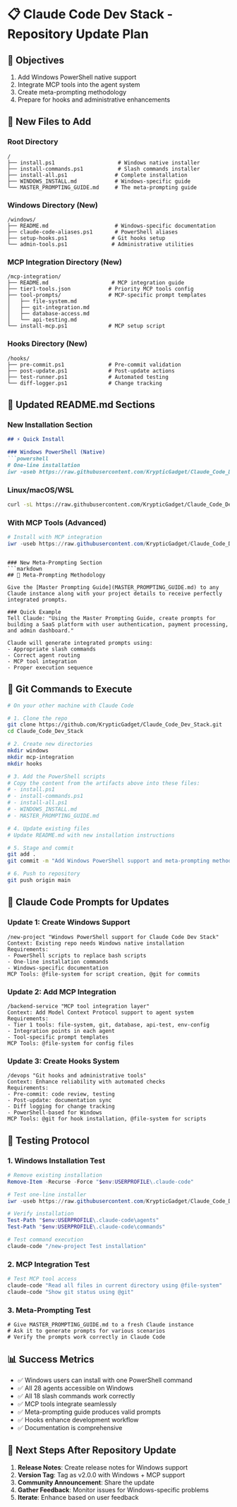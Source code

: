 # 📋 Claude Code Dev Stack - Repository Update Plan

## 🎯 Objectives
1. Add Windows PowerShell native support
2. Integrate MCP tools into the agent system
3. Create meta-prompting methodology
4. Prepare for hooks and administrative enhancements

## 📁 New Files to Add

### Root Directory
```
/
├── install.ps1                    # Windows native installer
├── install-commands.ps1           # Slash commands installer
├── install-all.ps1               # Complete installation
├── WINDOWS_INSTALL.md            # Windows-specific guide
└── MASTER_PROMPTING_GUIDE.md     # The meta-prompting guide
```

### Windows Directory (New)
```
/windows/
├── README.md                     # Windows-specific documentation
├── claude-code-aliases.ps1       # PowerShell aliases
├── setup-hooks.ps1              # Git hooks setup
└── admin-tools.ps1              # Administrative utilities
```

### MCP Integration Directory (New)
```
/mcp-integration/
├── README.md                    # MCP integration guide
├── tier1-tools.json            # Priority MCP tools config
├── tool-prompts/               # MCP-specific prompt templates
│   ├── file-system.md
│   ├── git-integration.md
│   ├── database-access.md
│   └── api-testing.md
└── install-mcp.ps1             # MCP setup script
```

### Hooks Directory (New)
```
/hooks/
├── pre-commit.ps1              # Pre-commit validation
├── post-update.ps1             # Post-update actions
├── test-runner.ps1             # Automated testing
└── diff-logger.ps1             # Change tracking
```

## 📝 Updated README.md Sections

### New Installation Section
```markdown
## ⚡ Quick Install

### Windows PowerShell (Native)
```powershell
# One-line installation
iwr -useb https://raw.githubusercontent.com/KrypticGadget/Claude_Code_Dev_Stack/main/install-all.ps1 | iex
```

### Linux/macOS/WSL
```bash
curl -sL https://raw.githubusercontent.com/KrypticGadget/Claude_Code_Dev_Stack/main/install.sh | bash
```

### With MCP Tools (Advanced)
```powershell
# Install with MCP integration
iwr -useb https://raw.githubusercontent.com/KrypticGadget/Claude_Code_Dev_Stack/main/mcp-integration/install-mcp.ps1 | iex
```
```

### New Meta-Prompting Section
```markdown
## 🧠 Meta-Prompting Methodology

Give the [Master Prompting Guide](MASTER_PROMPTING_GUIDE.md) to any Claude instance along with your project details to receive perfectly integrated prompts.

### Quick Example
Tell Claude: "Using the Master Prompting Guide, create prompts for building a SaaS platform with user authentication, payment processing, and admin dashboard."

Claude will generate integrated prompts using:
- Appropriate slash commands
- Correct agent routing
- MCP tool integration
- Proper execution sequence
```

## 🔧 Git Commands to Execute

```bash
# On your other machine with Claude Code

# 1. Clone the repo
git clone https://github.com/KrypticGadget/Claude_Code_Dev_Stack.git
cd Claude_Code_Dev_Stack

# 2. Create new directories
mkdir windows
mkdir mcp-integration
mkdir hooks

# 3. Add the PowerShell scripts
# Copy the content from the artifacts above into these files:
# - install.ps1
# - install-commands.ps1
# - install-all.ps1
# - WINDOWS_INSTALL.md
# - MASTER_PROMPTING_GUIDE.md

# 4. Update existing files
# Update README.md with new installation instructions

# 5. Stage and commit
git add .
git commit -m "Add Windows PowerShell support and meta-prompting methodology"

# 6. Push to repository
git push origin main
```

## 🎨 Claude Code Prompts for Updates

### Update 1: Create Windows Support
```
/new-project "Windows PowerShell support for Claude Code Dev Stack"
Context: Existing repo needs Windows native installation
Requirements:
- PowerShell scripts to replace bash scripts
- One-line installation commands
- Windows-specific documentation
MCP Tools: @file-system for script creation, @git for commits
```

### Update 2: Add MCP Integration
```
/backend-service "MCP tool integration layer"
Context: Add Model Context Protocol support to agent system
Requirements:
- Tier 1 tools: file-system, git, database, api-test, env-config
- Integration points in each agent
- Tool-specific prompt templates
MCP Tools: @file-system for config files
```

### Update 3: Create Hooks System
```
/devops "Git hooks and administrative tools"
Context: Enhance reliability with automated checks
Requirements:
- Pre-commit: code review, testing
- Post-update: documentation sync
- Diff logging for change tracking
- PowerShell-based for Windows
MCP Tools: @git for hook installation, @file-system for scripts
```

## 🚀 Testing Protocol

### 1. Windows Installation Test
```powershell
# Remove existing installation
Remove-Item -Recurse -Force "$env:USERPROFILE\.claude-code"

# Test one-line installer
iwr -useb https://raw.githubusercontent.com/KrypticGadget/Claude_Code_Dev_Stack/main/install-all.ps1 | iex

# Verify installation
Test-Path "$env:USERPROFILE\.claude-code\agents"
Test-Path "$env:USERPROFILE\.claude-code\commands"

# Test command execution
claude-code "/new-project Test installation"
```

### 2. MCP Integration Test
```powershell
# Test MCP tool access
claude-code "Read all files in current directory using @file-system"
claude-code "Show git status using @git"
```

### 3. Meta-Prompting Test
```
# Give MASTER_PROMPTING_GUIDE.md to a fresh Claude instance
# Ask it to generate prompts for various scenarios
# Verify the prompts work correctly in Claude Code
```

## 📊 Success Metrics

- ✅ Windows users can install with one PowerShell command
- ✅ All 28 agents accessible on Windows
- ✅ All 18 slash commands work correctly
- ✅ MCP tools integrate seamlessly
- ✅ Meta-prompting guide produces valid prompts
- ✅ Hooks enhance development workflow
- ✅ Documentation is comprehensive

## 🔄 Next Steps After Repository Update

1. **Release Notes**: Create release notes for Windows support
2. **Version Tag**: Tag as v2.0.0 with Windows + MCP support
3. **Community Announcement**: Share the update
4. **Gather Feedback**: Monitor issues for Windows-specific problems
5. **Iterate**: Enhance based on user feedback